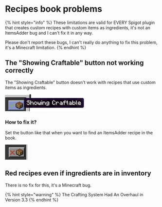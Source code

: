 # Recipes book problems

{% hint style="info" %}
These limitations are valid for EVERY Spigot plugin that creates custom recipes with custom items as ingredients, it's not an ItemsAdder bug and I can't fix it in any way.

Please don't report these bugs, I can't really do anything to fix this problem, it's a Minecraft limitation.
{% endhint %}

## The "Showing Craftable" button not working correctly

The "Showing Craftable" button doesn't work with recipes that use custom items as ingredients.

![](/.gitbook/assets/recipes-book-problems-1.png)

### How to fix it?

Set the button like that when you want to find an ItemsAdder recipe in the book.

![](/.gitbook/assets/recipes-book-problems-2.png)

## Red recipes even if ingredients are in inventory

There is no fix for this, it's a Minecraft bug.

{% hint style="warning" %}
The Crafting System Had An Overhaul in Version 3.3
{% endhint %}
